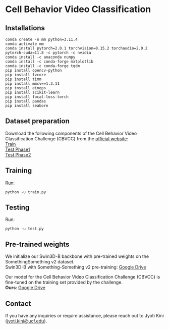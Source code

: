 # Cell Behavior Video Classification

## Installations
````
conda create -n mm python=3.11.4
conda activate mm
conda install pytorch=2.0.1 torchvision=0.15.2 torchaudio=2.0.2 pytorch-cuda=11.8 -c pytorch -c nvidia
conda install -c anaconda numpy    
conda install -c conda-forge matplotlib
conda install -c conda-forge tqdm
pip install opencv-python
pip install fvcore
pip install timm
pip install mmcv==1.3.11
pip install einops
pip install scikit-learn
pip install focal-loss-torch
pip install pandas
pip install seaborn
````
## Dataset preparation
Download the following components of the Cell Behavior Video Classification Challenge (CBVCC) from the [official website](https://www.immunemap.org/index.php/challenges-menu/cbvcc): <br>
[Train](https://www.dp-lab.info/cbvcc/data/training.zip) <br>
[Test Phase1](https://www.dp-lab.info/cbvcc/data/test_phase1.zip) <br>
[Test Phase2](https://www.dp-lab.info/cbvcc/data/test_phase2.zip) <br> 

## Training
Run:
````
python -u train.py
````
## Testing
Run:
````
python -u test.py
````

## Pre-trained weights
We initialize our Swin3D-B backbone with pre-trained weights on the SomethingSomething v2 dataset.<br>
Swin3D-B with Something-Something v2 pre-training: [Google Drive](https://drive.google.com/uc?export=download&id=1B14MhWCYm9eEy8MW6DqKqioZWkCvs0A0) <br>

Our model for the Cell Behavior Video Classification Challenge (CBVCC) is fine-tuned on the training set provided by the challenge. <br>
**Ours**: [Google Drive]() <br>

## Contact
If you have any inquiries or require assistance, please reach out to Jyoti Kini (jyoti.kini@ucf.edu).
